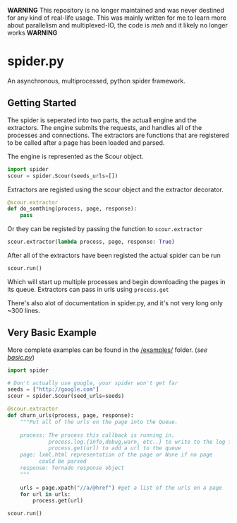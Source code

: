 **WARNING** This repository is no longer maintained and was never destined
for any kind of real-life usage. This was mainly written for me to learn more
about parallelism and multiplexed-IO, the code is *meh* and it likely
no longer works **WARNING**

spider.py
============

An asynchronous, multiprocessed, python spider framework.

## Getting Started

The spider is seperated into two parts, the actuall engine and the extractors.
The engine submits the requests, and handles all of the processes and 
connections. The extractors are functions that are registered to be called
after a page has been loaded and parsed.

The engine is represented as the Scour object.

```python
import spider
scour = spider.Scour(seeds_urls=[])
```

Extractors are registed using the scour object and the extractor decorator.

```python
@scour.extractor
def do_somthing(process, page, response):
	pass
```

Or they can be registed by passing the function to `scour.extractor`

```python
scour.extractor(lambda process, page, response: True)
```

After all of the extractors have been registed the actual spider can be run

```python
scour.run()
```

Which will start up multiple processes and begin downloading the pages in
its queue. Extractors can pass in urls using `process.get`

There's also alot of documentation in spider.py, and it's not very long
only ~300 lines.

## Very Basic Example

More complete examples can be found in the [/examples/][2] folder. 
(*see [basic.py][1]*)

```python
import spider

# Don't actually use google, your spider won't get far
seeds = ["http://google.com"]
scour = spider.Scour(seed_urls=seeds)

@scour.extractor
def churn_urls(process, page, response):
	"""Put all of the urls on the page into the Queue.
	
	process: The process this callback is running in.
			 process.log.{info,debug,warn, etc..} to write to the log file
			 process.get(url) to add a url to the queue
	page: lxml.html representation of the page or None if no page 
		  could be parsed
	response: Tornado response object
	"""
		
	urls = page.xpath("//a/@href") #get a list of the urls on a page
	for url in urls:
		process.get(url)

scour.run()
```

  [1]: https://github.com/Joshkunz/spider.py/blob/master/examples/basic.py	"basic.py"
  [2]: https://github.com/Joshkunz/spider.py/blob/master/examples			"/examples/"
